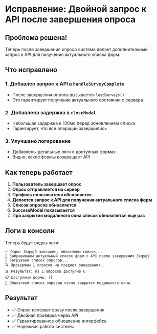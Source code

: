 # Исправление: Двойной запрос к API после завершения опроса

## Проблема решена!

Теперь после завершения опроса система делает дополнительный запрос к API для получения актуального списка форм.

## Что исправлено

### 1. **Добавлен запрос к API в `handleSurveyComplete`**
- После завершения опроса вызывается `loadSurveys()`
- Это гарантирует получение актуального состояния с сервера

### 2. **Добавлена задержка в `closeModal`**
- Небольшая задержка в 100мс перед обновлением списка
- Гарантирует, что все операции завершились

### 3. **Улучшено логирование**
- Добавлены детальные логи о доступных формах
- Видно, какие формы возвращает API

## Как теперь работает

1. **Пользователь завершает опрос**
2. **Опрос отправляется на сервер**
3. **Профиль пользователя обновляется**
4. **Делается запрос к API для получения актуального списка форм**
5. **Список опросов обновляется**
6. **SuccessModal показывается**
7. **При закрытии модального окна список обновляется еще раз**

## Логи в консоли

Теперь будут видны логи:
```
✅ Опрос 3xqyg9 завершен, обновляем список...
🔄 Запрашиваем актуальный список форм с API после завершения 3xqyg9
🔄 Загружаем список опросов...
🔍 Проверяем 1 опросов на предмет завершения...
📊 Результат: из 1 опросов доступно 0
📋 Доступные формы: []
🔄 Обновляем список опросов после закрытия модального окна
```

## Результат

- ✅ Опрос исчезает сразу после завершения
- ✅ Двойная проверка через API
- ✅ Гарантированное обновление интерфейса
- ✅ Надежная работа системы
